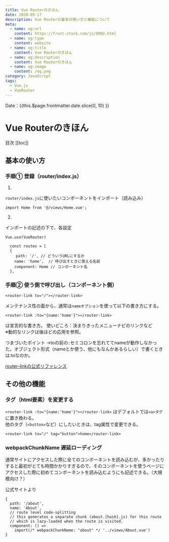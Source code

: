 ```yaml
---
title: Vue Routerのきほん
date: 2020-05-17
description: Vue Routerの基本の使い方と機能について
meta:
  - name: og:url
    content: https://front-stock.com/js/0002.html
  - name: og:type
    content: website
  - name: og:title
    content: Vue Routerのきほん
  - name: og:description
    content: Vue Routerのきほん
  - name: og:image
    content: /og.png
category: JavaScript
tags:
  - Vue.js
  - VueRouter
---
```


Date：{{this.$page.frontmatter.date.slice(0, 10) }}

# Vue Routerのきほん

目次
[[toc]]

## 基本の使い方

### 手順① 登録（router/index.js）

1.
`router/index.js`に使いたいコンポーネントをインポート（読み込み）

```(js)
import Home from '@/views/Home.vue';
```

2.
インポートの記述の下で、各設定

```(js)
Vue.use(VueRouter)

  const routes = [
  {
　   path: '/', // どういうURLにするか
    name: 'home',  // 呼び出すときに使える名前
    component: Home // コンポーネント名
  },
```

### 手順② 使う側で呼び出し（コンポーネント側）

```(js)
<router-link to="/"></router-link>
```

メンテナンス性の面から、通常は`nameオプション`を使って以下の書き方にする。

```(js)
<router-link :to="{name:'home'}"></router-link>
```

<router-link>は宣言的な書き方。
使いどころ：決まりきったメニューナビのリンクなど  
※動的なリンクは後ほどの応用を参照。

つまづいたポイント
→toの前の`:`セミコロンを忘れててnameが動作しなかった。オブジェクト形式（nameとか使う、他にもなんかあるらしい）で書くときは:toなのか。

[router-linkの公式リファレンス](
https://router.vuejs.org/ja/api/#router-link)

## その他の機能

### タグ（html要素）を変更する
`<router-link :to="{name:'home'}"></router-link>`
はデフォルトでは`<a>タグ`に置き換わる。  
他のタグ（`<button>`など）にしたいときは、tag属性で変更できる。

```(js)
<router-link to="/" tag="button">home</router-link>
```

### webpackChunkName 遅延ローディング
通常サイトにアクセスした際に全てのコンポーネントを読み込むが、多かったりすると最初がとても時間かかりすぎるので、そのコンポーネントを使うページにアクセスした際に初めてコンポーネントを読み込むようにも記述できる。（大規模向け？）

公式サイトより

```(js)
{
  path: '/about',
  name: 'About',
  // route level code-splitting
  // this generates a separate chunk (about.[hash].js) for this route
  // which is lazy-loaded when the route is visited.
  component: () =>
    import(/* webpackChunkName: "about" */ '../views/About.vue')
}
```
